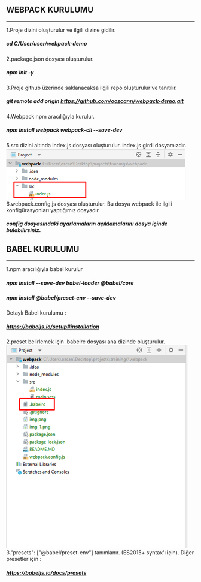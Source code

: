 ## WEBPACK KURULUMU
***
1.Proje dizini oluşturulur ve ilgili dizine gidilir. 
##### cd C/User/user/webpack-demo
2.package.json dosyası oluşturulur.
##### npm init -y
3.Proje github üzerinde saklanacaksa ilgili repo oluşturulur ve tanıtılır.
##### git remote add origin https://github.com/oozcann/webpack-demo.git
4.Webpack npm aracılığıyla kurulur.
##### npm install webpack webpack-cli --save-dev
5.src dizini altında index.js dosyası oluşturulur. index.js girdi dosyamızdır.
![img_1.png](img_1.png)  
6.webpack.config.js dosyası oluşturulur. Bu dosya webpack ile ilgili konfigürasyonları yaptığımız dosyadır.
##### config dosyasındaki ayarlamaların açıklamalarını dosya içinde bulabilirsiniz.
## BABEL KURULUMU
***
1.npm aracılığıyla babel kurulur
##### npm install --save-dev babel-loader @babel/core
##### npm install @babel/preset-env --save-dev
Detaylı Babel kurulumu : 
##### https://babeljs.io/setup#installation
2.preset belirlemek için .babelrc dosyası ana dizinde oluşturulur.
![img_2.png](img_2.png)  
3."presets": ["@babel/preset-env"] tanımlanır. (ES2015+ syntax'ı için). 
Diğer presetler için : 
##### https://babeljs.io/docs/presets
